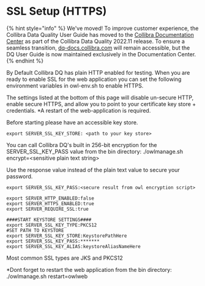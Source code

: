 # SSL Setup (HTTPS)

{% hint style="info" %}
We've moved! To improve customer experience, the Collibra Data Quality User Guide has moved to the [Collibra Documentation Center](https://productresources.collibra.com/docs/collibra/latest/Content/DataQuality/DQSecurity/SSL%20Setup%20\(HTTPS\).htm) as part of the Collibra Data Quality 2022.11 release. To ensure a seamless transition, [dq-docs.collibra.com](http://dq-docs.collibra.com/) will remain accessible, but the DQ User Guide is now maintained exclusively in the Documentation Center.
{% endhint %}

By Default Collibra DQ has plain HTTP enabled for testing. When you are ready to enable SSL for the web application you can set the following environment variables in owl-env.sh to enable HTTPS.

The settings listed at the bottom of this page will disable un-secure HTTP, enable secure HTTPS, and allow you to point to your certificate key store + credentials. \*A restart of the web-application is required.

Before starting please have an accessible key store.

```
export SERVER_SSL_KEY_STORE: <path to your key store>
```

You can call Collibra DQ's built in 256-bit encryption for the SERVER\_SSL\_KEY\_PASS value from the bin directory: ./owlmanage.sh encrypt=\<sensitive plain text string>

Use the response value instead of the plain text value to secure your password.

```
export SERVER_SSL_KEY_PASS:<secure result from owl encryption script>
```

```
export SERVER_HTTP_ENABLED:false
export SERVER_HTTPS_ENABLED:true
export SERVER_REQUIRE_SSL:true

####START KEYSTORE SETTINGS####
export SERVER_SSL_KEY_TYPE:PKCS12
#SET PATH TO KEYSTORE
export SERVER_SSL_KEY_STORE:KeystorePathHere
export SERVER_SSL_KEY_PASS:*******
export SERVER_SSL_KEY_ALIAS:keystoreAliasNameHere
```

Most common SSL types are JKS and PKCS12

\*Dont forget to restart the web application from the bin directory: ./owlmanage.sh restart=owlweb
